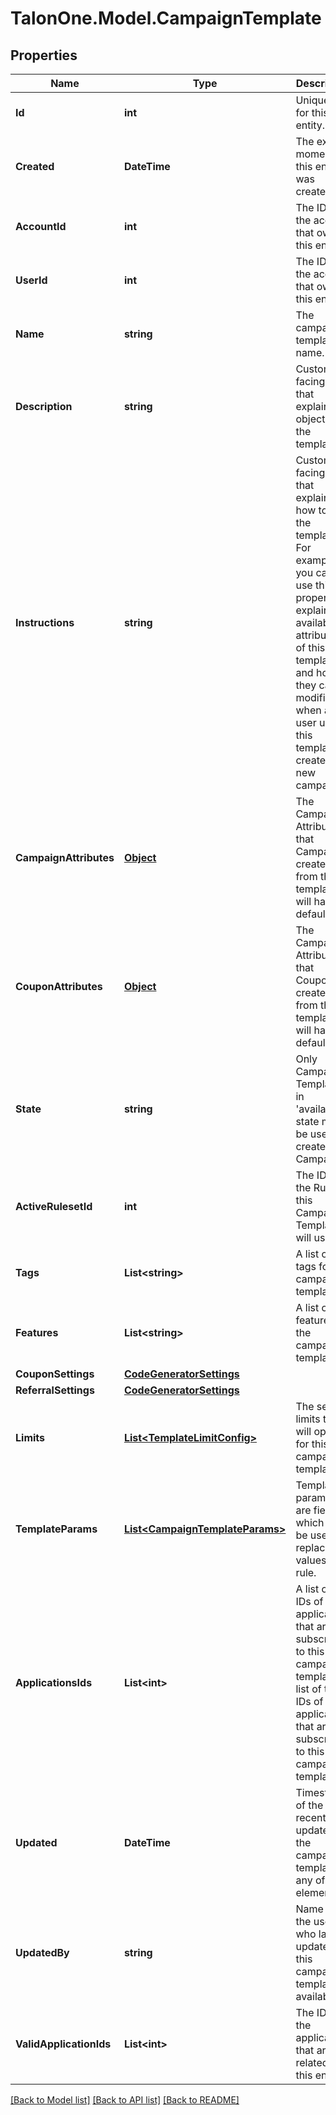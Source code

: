 # TalonOne.Model.CampaignTemplate
## Properties

Name | Type | Description | Notes
------------ | ------------- | ------------- | -------------
**Id** | **int** | Unique ID for this entity. | 
**Created** | **DateTime** | The exact moment this entity was created. | 
**AccountId** | **int** | The ID of the account that owns this entity. | 
**UserId** | **int** | The ID of the account that owns this entity. | 
**Name** | **string** | The campaign template name. | 
**Description** | **string** | Customer-facing text that explains the objective of the template. | 
**Instructions** | **string** | Customer-facing text that explains how to use the template. For example, you can use this property to explain the available attributes of this template, and how they can be modified when a user uses this template to create a new campaign. | 
**CampaignAttributes** | [**Object**](.md) | The Campaign Attributes that Campaigns created from this template will have by default. | [optional] 
**CouponAttributes** | [**Object**](.md) | The Campaign Attributes that Coupons created from this template will have by default. | [optional] 
**State** | **string** | Only Campaign Templates in &#39;available&#39; state may be used to create Campaigns. | 
**ActiveRulesetId** | **int** | The ID of the Ruleset this Campaign Template will use. | [optional] 
**Tags** | **List&lt;string&gt;** | A list of tags for the campaign template. | [optional] 
**Features** | **List&lt;string&gt;** | A list of features for the campaign template. | [optional] 
**CouponSettings** | [**CodeGeneratorSettings**](CodeGeneratorSettings.md) |  | [optional] 
**ReferralSettings** | [**CodeGeneratorSettings**](CodeGeneratorSettings.md) |  | [optional] 
**Limits** | [**List&lt;TemplateLimitConfig&gt;**](TemplateLimitConfig.md) | The set of limits that will operate for this campaign template | [optional] 
**TemplateParams** | [**List&lt;CampaignTemplateParams&gt;**](CampaignTemplateParams.md) | Template parameters are fields which can be used to replace values in a rule. | [optional] 
**ApplicationsIds** | **List&lt;int&gt;** | A list of the IDs of the applications that are subscribed to this campaign template A list of the IDs of the applications that are subscribed to this campaign template | 
**Updated** | **DateTime** | Timestamp of the most recent update to the campaign template or any of its elements. | [optional] 
**UpdatedBy** | **string** | Name of the user who last updated this campaign template if available. | [optional] 
**ValidApplicationIds** | **List&lt;int&gt;** | The IDs of the applications that are related to this entity. | 

[[Back to Model list]](../README.md#documentation-for-models) [[Back to API list]](../README.md#documentation-for-api-endpoints) [[Back to README]](../README.md)

